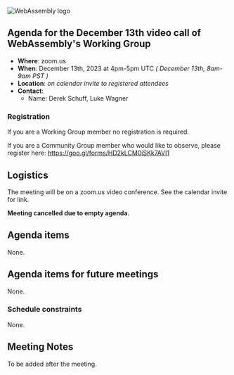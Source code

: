 ![WebAssembly logo](/images/WebAssembly.png)

## Agenda for the December 13th video call of WebAssembly's Working Group

- **Where**: zoom.us
- **When**: December 13th, 2023 at 4pm-5pm UTC *( December 13th, 8am-9am PST )*
- **Location**: *on calendar invite to registered attendees*
- **Contact**:
    - Name: Derek Schuff, Luke Wagner

### Registration

If you are a Working Group member no registration is required.

If you are a Community Group member who would like to observe, please register here: https://goo.gl/forms/HD2kLCM0iSKk7AVl1

## Logistics

The meeting will be on a zoom.us video conference.
See the calendar invite for link.

**Meeting cancelled due to empty agenda.**

## Agenda items

None.

## Agenda items for future meetings

None.

### Schedule constraints

None.

## Meeting Notes

To be added after the meeting.
